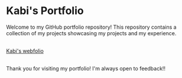 # Kabi's Portfolio

Welcome to my GitHub portfolio repository! This repository contains a collection of my projects showcasing my projects and my experience.<br><br>

<a href="https://kabiwebfolio.netlify.app/" target="_blank">Kabi's webfolio</a><br><br>

Thank you for visiting my portfolio! I'm always open to feedback!!
